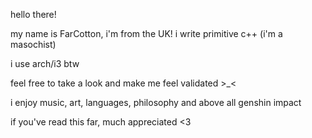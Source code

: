 hello there!

my name is FarCotton, i'm from the UK!
i write primitive c++ (i'm a masochist)

i use arch/i3 btw 

feel free to take a look and make me feel validated >_<

i enjoy music, art, languages, philosophy and above all genshin impact

if you've read this far, much appreciated <3

